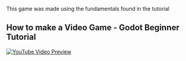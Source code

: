 This game was made using the fundamentals found in the tutorial 

## How to make a Video Game - Godot Beginner Tutorial

[![YouTube Video Preview](https://img.youtube.com/vi/LOhfqjmasi0/maxresdefault.jpg)](
https://www.youtube.com/watch?v=LOhfqjmasi0)



